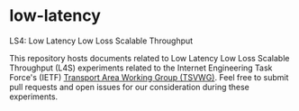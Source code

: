 # low-latency
LS4: Low Latency Low Loss Scalable Throughput

This repository hosts documents related to Low Latency Low Loss Scalable Throughput (L4S) experiments related to the Internet Engineering Task Force's (IETF) [Transport Area Working Group (TSVWG)](https://datatracker.ietf.org/group/tsvwg/documents/). Feel free to submit pull requests and open issues for our consideration during these experiments.
